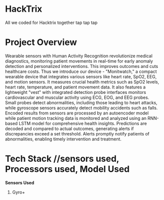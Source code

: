 # HackTrix
All we coded for Hacktrix together tap tap tap <br>

# Project Overview
Wearable sensors with Human Activity Recognition revolutionize medical diagnostics, monitoring patient movements in real-time for early anomaly detection and personalized interventions. This improves outcomes and cuts healthcare costs. Thus we introduce our device - "Monitwatch," a compact wearable device that integrates various sensors like heart rate, SpO2, EEG, and motion sensors. It measures crucial health metrics such as SpO2 levels, heart rate, temperature, and patient movement data. It also features a lightweight "vest" with integrated detection probe interfaces  monitors cardiovascular and muscular activity using ECG, EOG, and EEG probes. Small probes detect abnormalities, including those leading to heart attacks, while gyroscope sensors accurately detect mobility accidents such as falls. Encoded results from sensors are processed by an autoencoder model while patient motion tracking data is monitored and analyzed using an RNN-based LSTM model for comprehensive health insights. Predictions are decoded and compared to actual outcomes, generating alerts if discrepancies exceed a set threshold. Alerts promptly notify patients of abnormalities, enabling timely intervention and treatment.

# Tech Stack //sensors used, Processors used, Model Used 
__Sensors Used__
1. Gyro+
